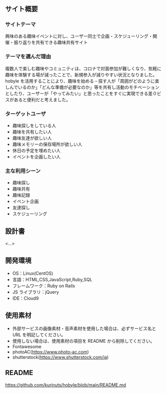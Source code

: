 # <Hobyle>

## サイト概要
### サイトテーマ
興味のある趣味イベントに対し、ユーザー同士で企画・スケジューリング・開催・振り返りを共有できる趣味共有サイト

### テーマを選んだ理由
複数人で楽しむ趣味やコミュニティは、コロナで対面参加が難しくなり、気軽に趣味を体験する場が減ったことで、新規参入が減りやすい状況となりました。hobyle を活用することにより、趣味を始める・探す人が「周囲がどのように楽しんでいるのか」「どんな準備が必要なのか」等を共有し活動のモチベーションとしたり、ユーザーが「やってみたい」と思ったことをすぐに実現できる差０ビスがあると便利だと考えました。

### ターゲットユーザ
- 趣味探しをしている人
- 趣味を共有したい人
- 趣味友達が欲しい人
- 趣味メモリーの保存場所が欲しい人
- 休日の予定を埋めたい人
- イベントを企画したい人

### 主な利用シーン
- 趣味探し
- 趣味共有
- 趣味記録
- イベント企画
- 友達探し
- スケジューリング

## 設計書

<...>

## 開発環境
- OS：Linux(CentOS)
- 言語：HTML,CSS,JavaScript,Ruby,SQL
- フレームワーク：Ruby on Rails
- JS ライブラリ：jQuery
- IDE：Cloud9

## 使用素材
- 外部サービスの画像素材・音声素材を使用した場合は、必ずサービス名と URL を明記してください。
- 使用しない場合は、使用素材の項目を README から削除してください。
- Fontawesome
- photoAC(https://www.photo-ac.com)
- shutterstock(https://www.shutterstock.com/ja)

## README
https://github.com/kurinuts/hobyle/blob/main/README.md